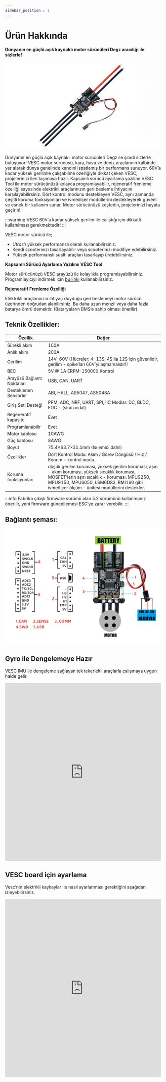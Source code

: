 ```yaml
---
sidebar_position : 1
---
```


# Ürün Hakkında

**Dünyanın en güçlü açık kaynaklı motor sürücüleri Degz aracılığı ile sizlerle!**

![Bağlantı Şeması](./image/vesc67-70a-motor-surucu.jpg)

Dünyanın en güçlü açık kaynaklı motor sürücüleri Degz ile şimdi sizlerle buluşuyor! VESC motor sürücüsü, kara, hava ve deniz araçlarının kalbinde yer alarak dünya genelinde kendini ispatlamış bir performans sunuyor. 60V’a kadar yüksek gerilimle çalışabilme özelliğiyle dikkat çeken VESC, projelerinizi ileri taşımaya hazır. Kapsamlı sürücü ayarlama yazılımı VESC Tool ile motor sürücünüzü kolayca programlayabilir, rejeneratif frenleme özelliği sayesinde elektrikli araçlarınızın geri besleme ihtiyacını karşılayabilirsiniz. Dört kontrol modunu destekleyen VESC, aynı zamanda çeşitli koruma fonksiyonları ve ivmeölçer modüllerini destekleyerek güvenli ve esnek bir kullanım sunar. Motor sürücünüzü keşfedin, projelerinizi hayata geçirin!

:::warning
VESC 60V’a kadar yüksek gerilim ile çalıştığı için dikkatli kullanılması gerekmektedir!
:::

VESC motor sürücü ile;

- _Utras’ı_ yüksek performanslı olarak kullanabilirsiniz.
- Kendi scooterınızı tasarlayabilir veya scooterınızı modifiye edebilirsiniz.
- Yüksek performanslı sualtı araçları tasarlayıp üretebilirsiniz.
 

**Kapsamlı Sürücü Ayarlama Yazılımı VESC Tool**

Motor sürücünüzü VESC arayüzü ile kolaylıkla programlayabilirsiniz.
Programlayıcıyı indirmek için [bu linki](https://vesc-project.com/vesc_tool) kullanabilirsiniz.

**Rejeneratif Frenleme Özelliği**

Elektrikli araçlarınızın ihtiyaç duyduğu geri beslemeyi motor sürücü üzerinden doğrudan alabilirsiniz. Bu daha uzun menzil veya daha fazla batarya ömrü demektir. (Bataryaların BMS’e sahip olması önerilir)

## Teknik Özellikler:

| Özellik                    | Değer                                                                                                                                                                                                                                      |
|----------------------------|--------------------------------------------------------------------------------------------------------------------------------------------------------------------------------------------------------------------------------------------|
| Sürekli akım               | 100A                                                                                                                                                                                                                                       |
| Anlık akım                 | 200A                                                                                                                                                                                                                                       |
| Gerilim                    | 14V-60V (Hücreler: 4-13S; 4S ila 12S için güvenlidir, gerilim - spike’ları 60V’yi aşmamalıdır!)                                                                                                                                            |
| BEC                        | 5V @ 1A ERPM: 150000 Kontrol                                                                                                                                                                                                               |
| Arayüzü Bağlantı Noktaları | USB, CAN, UART                                                                                                                                                                                                                             |
| Desteklenen Sensörler      | ABI, HALL, AS5047, AS5048A                                                                                                                                                                                                                 |
| Giriş Seti Desteği         | PPM, ADC, NRF, UART, SPI, IIC Modlar: DC, BLDC, FOC - (sinüzoidal)                                                                                                                                                                         |
| Regeneratif kapasite       | Evet                                                                                                                                                                                                                                       |
| Programlanabilir           | Evet                                                                                                                                                                                                                                       |
| Motor kablosu              | 10AWG                                                                                                                                                                                                                                      |
| Güç kablosu                | 8AWG                                                                                                                                                                                                                                       |
| Boyut                      | 75.4×63.7×31.1mm (Isı emici dahil)                                                                                                                                                                                                         |
| Özellikler                 | Dört Kontrol Modu: Akım / Görev Döngüsü / Hız / Konum - kontrol modu.                                                                                                                                                                      |
| Koruma fonksiyonları       | düşük gerilim koruması, yüksek gerilim koruması, aşırı - akım koruması, yüksek sıcaklık koruması, MOSFET’lerin aşırı sıcaklık - koruması. MPU9250, MPU9150, MPU6050, LSM6DS3, BMI160 gibi ivmeölçer ölçüm - ünitesi modüllerini destekler. |

:::info
Fabrika çıkışlı firmware sürümü olan 5.2 sürümünü kullanmanız önerilir, yeni firmware güncellemesi ESC’ye zarar verebilir.
:::


## Bağlantı şeması:

![Bağlantı Şeması](./image/vesc67-70a-motor-surucu2.png)

## Gyro ile Dengelemeye Hazır

VESC IMU ile dengeleme sağlayan tek tekerlekli araçlarla çalışmaya uygun halde gelir.

<iframe width="100%" height="574" src="https://www.youtube.com/embed/iGgNuo6o_Ug" title="VESC IMU Accelerometer Calibration - How To" frameborder="0" allow="accelerometer; autoplay; clipboard-write; encrypted-media; gyroscope; picture-in-picture; web-share" allowfullscreen></iframe>

## VESC board için ayarlama

Vesc’nin elektrikli kaykaylar ile nasıl ayarlanması gerektiğini aşağıdan izleyebilirsiniz.

<iframe width="100%" height="574" src="https://www.youtube.com/embed/lDuV8cnPRmI" title="VESC® Tool 2020 Tutorial - How to Program Vesc for DIY Electric Skateboards" frameborder="0" allow="accelerometer; autoplay; clipboard-write; encrypted-media; gyroscope; picture-in-picture; web-share" allowfullscreen></iframe>

